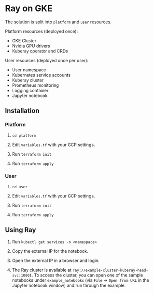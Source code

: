 # Ray on GKE

The solution is split into `platform` and `user` resources. 

Platform resources (deployed once):
* GKE Cluster
* Nvidia GPU drivers
* Kuberay operator and CRDs

User resources (deployed once per user):
* User namespace
* Kubernetes service accounts
* Kuberay cluster
* Prometheus monitoring
* Logging container
* Jupyter notebook

## Installation

### Platform

1. `cd platform`

2. Edit `variables.tf` with your GCP settings.

3. Run `terraform init`

4. Run `terraform apply`

### User

1. `cd user`

2. Edit `variables.tf` with your GCP settings.

3. Run `terraform init`

4. Run `terraform apply`

## Using Ray

1. Run `kubectl get services -n <namespace>`

2. Copy the external IP for the notebook.

3. Open the external IP in a browser and login.

4. The Ray cluster is available at `ray://example-cluster-kuberay-head-svc:10001`. To access the cluster, you can open one of the sample notebooks under `example_notebooks` (via `File` -> `Open from URL` in the Jupyter notebook window) and run through the example.

